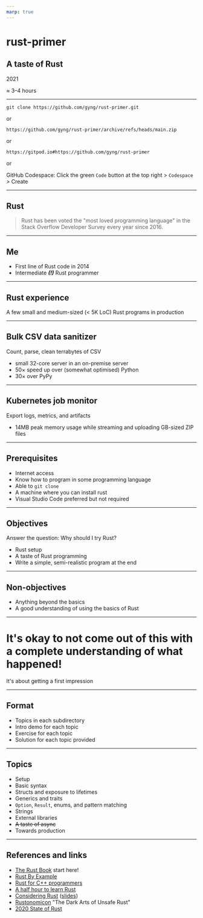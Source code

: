 ```yaml
---
marp: true
---
```


# rust-primer

## A taste of Rust

2021

$\approx$ 3–4 hours

---

```
git clone https://github.com/gyng/rust-primer.git
```

or

```
https://github.com/gyng/rust-primer/archive/refs/heads/main.zip
```

or

```
https://gitpod.io#https://github.com/gyng/rust-primer
```

or

GitHub Codespace: Click the green `Code` button at the top right > `Codespace` > Create

---

## Rust

>Rust has been voted the "most loved programming language" in the Stack Overflow Developer Survey every year since 2016.

<!-- We're here to get a high-level answer to the questions: what and why Rust? -->

---

## Me

- First line of Rust code in 2014
- Intermediate ___(!)___ Rust programmer

<!-- I learn more about programming the more I write Rust -->

---

## Rust experience

A few small and medium-sized ($\lt$ 5K LoC) Rust programs in production

<!-- I would write more in production, if I could -->

---

## Bulk CSV data sanitizer

Count, parse, clean terrabytes of CSV

- small 32-core server in an on-premise server
- 50$\times$ speed up over (somewhat optimised) Python
- 30$\times$ over PyPy

---

## Kubernetes job monitor

Export logs, metrics, and artifacts

- 14MB peak memory usage while streaming and uploading GB-sized ZIP files

---

## Prerequisites

- Internet access
- Know how to program in some programming language
- Able to `git clone`
- A machine where you can install rust
- Visual Studio Code preferred but not required

---

## Objectives

Answer the question: Why should I try Rust?

- Rust setup
- A taste of Rust programming
- Write a simple, semi-realistic program at the end

---

## Non-objectives

- Anything beyond the basics
- A good understanding of using the basics of Rust

<!-- It took my newbie programmer brain weeks before I felt comfortable with Rust. -->

---

# It's okay to not come out of this with a complete understanding of what happened!

It's about getting a first impression


---

## Format

- Topics in each subdirectory
- Intro demo for each topic
- Exercise for each topic
- Solution for each topic provided

---

## Topics

- Setup
- Basic syntax
- Structs and exposure to lifetimes
- Generics and traits
- `Option`, `Result`, enums, and pattern matching
- Strings
- External libraries
- ~~A taste of async~~
- Towards production

---

## References and links

- [The Rust Book](https://doc.rust-lang.org/book/) start here!
- [Rust By Example](https://doc.rust-lang.org/rust-by-example/index.html)
- [Rust for C++ programmers](https://github.com/nrc/r4cppp)
- [A half hour to learn Rust](https://fasterthanli.me/articles/a-half-hour-to-learn-rust)
- [Considering Rust](https://www.youtube.com/watch?v=DnT-LUQgc7s) ([slides](https://jon.thesquareplanet.com/slides/considering-rust/export.pdf))
- [Rustonomicon](https://doc.rust-lang.org/nomicon/) "The Dark Arts of Unsafe Rust"
- [2020 State of Rust](https://blog.rust-lang.org/2020/12/16/rust-survey-2020.html)
